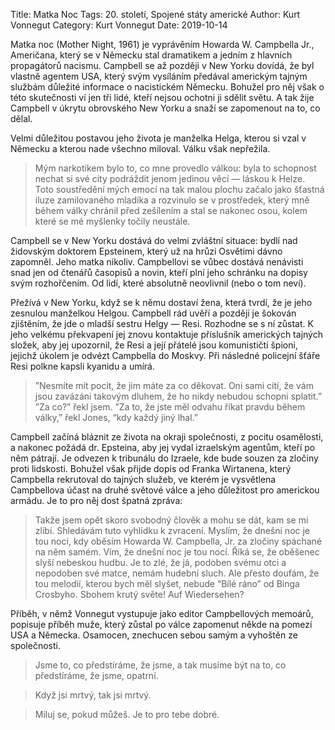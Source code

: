 Title: Matka Noc
Tags: 20. století, Spojené státy americké
Author: Kurt Vonnegut
Category: Kurt Vonnegut
Date: 2019-10-14

Matka noc (Mother Night, 1961) je vyprávěním Howarda W. Campbella Jr., Američana, který se v Německu stal dramatikem a jedním z hlavních propagátorů nacismu. Campbell se až později v New Yorku dovídá, že byl vlastně agentem USA, který svým vysíláním předával americkým tajným službám důležité informace o nacistickém Německu. Bohužel pro něj však o této skutečnosti ví jen tři lidé, kteří nejsou ochotni ji sdělit světu. A tak žije Campbell v úkrytu obrovského New Yorku a snaží se zapomenout na to, co dělal.

Velmi důležitou postavou jeho života je manželka Helga, kterou si vzal v Německu a kterou nade všechno miloval. Válku však nepřežila.


> Mým narkotikem bylo to, co mne provedlo válkou: byla to schopnost nechat si své city podráždit jenom jedinou věcí — láskou k Helze. Toto soustředění mých emocí na tak malou plochu začalo jako šťastná iluze zamilovaného mladíka a rozvinulo se v prostředek, který mně během války chránil před zešílením a stal se nakonec osou, kolem které se mé myšlenky točily neustále.

Campbell se v New Yorku dostává do velmi zvláštní situace: bydlí nad židovským doktorem Epsteinem, který už na hrůzi Osvětimi dávno zapomněl. Jeho matka nikoliv. Campbellovi se vůbec dostává nenávisti snad jen od čtenářů časopisů a novin, kteří plní jeho schránku na dopisy svým rozhořčením. Od lidí, které absolutně neovlivnil (nebo o tom neví).

Přežívá v New Yorku, když se k němu dostaví žena, která tvrdí, že je jeho zesnulou manželkou Helgou. Campbell rád uvěří a později je šokován zjištěním, že jde o mladší sestru Helgy — Resi. Rozhodne se s ní zůstat. K jeho velkému překvapení jej znovu kontaktuje příslušník amerických tajných složek, aby jej upozornil, že Resi a její přátelé jsou komunističtí špioni, jejichž úkolem je odvézt Campbella do Moskvy. Při následné policejní šťáře Resi polkne kapsli kyanidu a umírá.


> ”Nesmíte mít pocit, že jim máte za co děkovat. Oni sami cítí, že vám jsou zavázáni takovým dluhem, že ho nikdy nebudou schopni splatit.”
> ”Za co?” řekl jsem.
> ”Za to, že jste měl odvahu říkat pravdu během války,” řekl Jones, “kdy každý jiný lhal.”

Campbell začíná bláznit ze života na okraji společnosti, z pocitu osamělosti, a nakonec požádá dr. Epsteina, aby jej vydal izraelským agentům, kteří po něm pátrají. Je odvezen k tribunálu do Izraele, kde bude souzen za zločiny proti lidskosti. Bohužel však přijde dopis od Franka Wirtanena, který Campbella rekrutoval do tajných služeb, ve kterém je vysvětlena Campbellova účast na druhé světové válce a jeho důležitost pro americkou armádu. Je to pro něj dost špatná zpráva:


> Takže jsem opět skoro svobodný člověk a mohu se dát, kam se mi zlíbí.
> Shledávám tuto vyhlídku k zvracení.
> Myslím, že dnešní noc je tou nocí, kdy oběsím Howarda W. Campbella, Jr. za zločiny spáchané na něm samém.
> Vím, že dnešní noc je tou nocí.
> Říká se, že oběšenec slyší nebeskou hudbu. Je to zlé, že já, podoben svému otci a nepodoben své matce, nemám hudební sluch. Ale přesto doufám, že tou melodií, kterou bych měl slyšet, nebude “Bílé ráno” od Binga Crosbyho.
> Sbohem krutý světe!
> Auf Wiedersehen?

Příběh, v němž Vonnegut vystupuje jako editor Campbellových memoárů, popisuje příběh muže, který zůstal po válce zapomenut někde na pomezí USA a Německa. Osamocen, znechucen sebou samým a vyhoštěn ze společnosti.


> Jsme to, co předstíráme, že jsme, a tak musíme být na to, co předstíráme, že jsme, opatrní.



> Když jsi mrtvý, tak jsi mrtvý.


> Miluj se, pokud můžeš. Je to pro tebe dobré.

